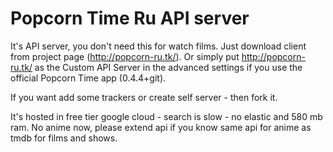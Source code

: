 # Popcorn Time Ru API server

It's API server, you don't need this for watch films. Just download client from project page (http://popcorn-ru.tk/).
Or simply put http://popcorn-ru.tk/ as the Custom API Server in the advanced settings if you use the official Popcorn Time app (0.4.4+git).

If you want add some trackers or create self server - then fork it.

It's hosted in free tier google cloud - search is slow - no elastic and 580 mb ram.
No anime now, please extend api if you know same api for anime as tmdb for films and shows.
